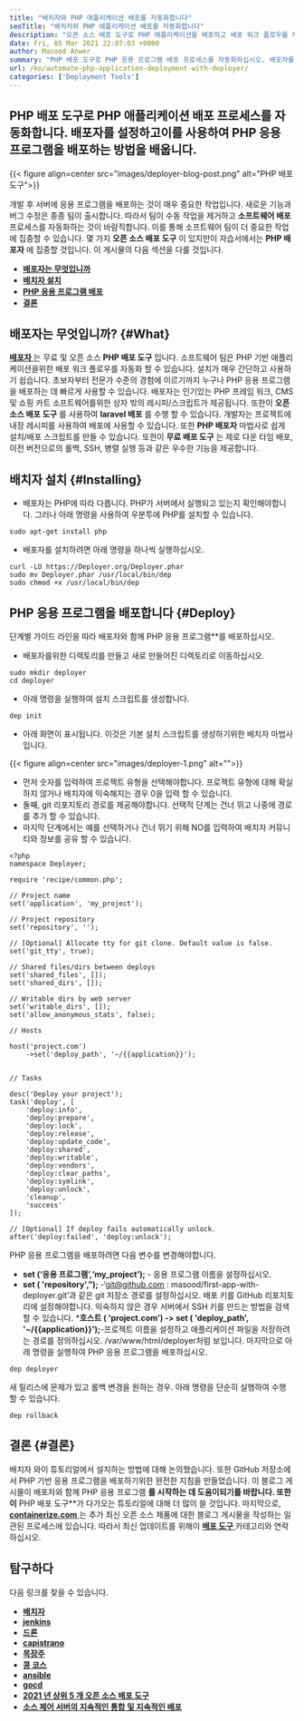 ```yaml
---
title: "배치자와 PHP 애플리케이션 배포를 자동화합니다" 
seoTitle: "배치자와 PHP 애플리케이션 배포를 자동화합니다" 
description: "오픈 소스 배포 도구로 PHP 애플리케이션을 배포하고 배포 워크 플로우를 자동화하십시오. 기능과 롤백을 이전 버전으로 쉽게 해제합니다." 
date: Fri, 05 Mar 2021 22:07:03 +0000
author: Masood Anwer
summary: "PHP 배포 도구로 PHP 응용 프로그램 배포 프로세스를 자동화하십시오. 배포자를 설정하고이를 사용하여 PHP 응용 프로그램을 배포하는 방법을 배웁니다." 
url: /ko/automate-php-application-deployment-with-deployer/
categories: ['Deployment Tools']
---
```


## PHP 배포 도구로 PHP 애플리케이션 배포 프로세스를 자동화합니다. 배포자를 설정하고이를 사용하여 PHP 응용 프로그램을 배포하는 방법을 배웁니다.

{{< figure align=center src="images/deployer-blog-post.png" alt="PHP 배포 도구">}}

개발 후 서버에 응용 프로그램을 배포하는 것이 매우 중요한 작업입니다. 새로운 기능과 버그 수정은 종종 팀이 출시합니다. 따라서 팀이 수동 작업을 제거하고  **소프트웨어 배포** 프로세스를 자동화하는 것이 바람직합니다. 이를 통해 소프트웨어 팀이 더 중요한 작업에 집중할 수 있습니다. 몇 가지  **오픈 소스 배포 도구**  이 있지만이 자습서에서는 **PHP 배포자**  에 집중할 것입니다. 이 게시물의 다음 섹션을 다룰 것입니다.
* [  **배포자는 무엇입니까**  ][1]
* [  **배치자 설치**  ][2]
* [  **PHP 응용 프로그램 배포**  ][3]
* [  **결론**  ][4]

## 배포자는 무엇입니까? {#What}

[  **배포자** ][5]는 무료 및 오픈 소스  **PHP 배포 도구**  입니다. 소프트웨어 팀은 PHP 기반 애플리케이션을위한 배포 워크 플로우를 자동화 할 수 있습니다. 설치가 매우 간단하고 사용하기 쉽습니다. 초보자부터 전문가 수준의 경험에 이르기까지 누구나 PHP 응용 프로그램을 배포하는 데 빠르게 사용할 수 있습니다. 배포자는 인기있는 PHP 프레임 워크, CMS 및 쇼핑 카트 소프트웨어를위한 상자 밖의 레시피/스크립트가 제공됩니다. 또한이  **오픈 소스 배포 도구**  를 사용하여  **laravel 배포**  를 수행 할 수 있습니다. 개발자는 프로젝트에 내장 레시피를 사용하여 배포에 사용할 수 있습니다. 또한  **PHP 배포자**  마법사로 쉽게 설치/배포 스크립트를 만들 수 있습니다. 또한이 **무료 배포 도구**  는 제로 다운 타임 배포, 이전 버전으로의 롤백, SSH, 병렬 실행 등과 같은 우수한 기능을 제공합니다.

## 배치자 설치 {#Installing}

  * 배포자는 PHP에 따라 다릅니다. PHP가 서버에서 실행되고 있는지 확인해야합니다. 그러나 아래 명령을 사용하여 우분투에 PHP를 설치할 수 있습니다.
```
sudo apt-get install php
```
  * 배포자를 설치하려면 아래 명령을 하나씩 실행하십시오.
```
curl -LO https://Deployer.org/Deployer.phar
sudo mv Deployer.phar /usr/local/bin/dep
sudo chmod +x /usr/local/bin/dep
```

## PHP 응용 프로그램을 배포합니다 {#Deploy}

단계별 가이드 라인을 따라 배포자와 함께 PHP 응용 프로그램**를 배포하십시오.
  * 배포자를위한 디렉토리를 만들고 새로 만들어진 디렉토리로 이동하십시오.
```
sudo mkdir deployer
cd deployer
```
  * 아래 명령을 실행하여 설치 스크립트를 생성합니다.
```
dep init
```
  * 아래 화면이 표시됩니다. 이것은 기본 설치 스크립트를 생성하기위한 배치자 마법사입니다.

{{< figure align=center src="images/deployer-1.png" alt="">}}

  * 먼저 숫자를 입력하여 프로젝트 유형을 선택해야합니다. 프로젝트 유형에 대해 확실하지 않거나 배치자에 익숙해지는 경우 0을 입력 할 수 있습니다.
  * 둘째, git 리포지토리 경로를 제공해야합니다. 선택적 단계는 건너 뛰고 나중에 경로를 추가 할 수 있습니다.
  * 마지막 단계에서는 예를 선택하거나 건너 뛰기 위해 NO를 입력하여 배치자 커뮤니티와 정보를 공유 할 수 있습니다.
```
<?php
namespace Deployer;

require 'recipe/common.php';

// Project name
set('application', 'my_project');

// Project repository
set('repository', '');

// [Optional] Allocate tty for git clone. Default value is false.
set('git_tty', true); 

// Shared files/dirs between deploys 
set('shared_files', []);
set('shared_dirs', []);

// Writable dirs by web server 
set('writable_dirs', []);
set('allow_anonymous_stats', false);

// Hosts

host('project.com')
    ->set('deploy_path', '~/{{application}}');    
    

// Tasks

desc('Deploy your project');
task('deploy', [
    'deploy:info',
    'deploy:prepare',
    'deploy:lock',
    'deploy:release',
    'deploy:update_code',
    'deploy:shared',
    'deploy:writable',
    'deploy:vendors',
    'deploy:clear_paths',
    'deploy:symlink',
    'deploy:unlock',
    'cleanup',
    'success'
]);

// [Optional] If deploy fails automatically unlock.
after('deploy:failed', 'deploy:unlock');
```
PHP 응용 프로그램을 배포하려면 다음 변수를 변경해야합니다.
*  **set (‘응용 프로그램’,‘my_project’);**  - 응용 프로그램 이름을 설정하십시오.
*  **set ( 'repository',”);**  -‘git@github.com : masood/first-app-with-deployer.git’과 같은 git 저장소 경로를 설정하십시오. 배포 키를 GitHub 리포지토리에 설정해야합니다. 익숙하지 않은 경우 서버에서 SSH 키를 만드는 방법을 검색 할 수 있습니다.
***호스트 ( 'project.com')
    -> set ( 'deploy_path', '~/{{application}}');**-프로젝트 이름을 설정하고 애플리케이션 파일을 저장하려는 경로를 정의하십시오. /var/www/html/deployer처럼 보입니다.
마지막으로 아래 명령을 실행하여 PHP 응용 프로그램을 배포하십시오.
```
dep deployer
```
새 릴리스에 문제가 있고 롤백 변경을 원하는 경우. 아래 명령을 단순히 실행하여 수행 할 수 있습니다.
```
dep rollback
```

## 결론 {#결론}

배치자 와이 튜토리얼에서 설치하는 방법에 대해 논의했습니다. 또한 GitHub 저장소에서 PHP 기반 응용 프로그램을 배포하기위한 완전한 지침을 만들었습니다. 이 블로그 게시물이 배포자와 함께 PHP 응용 프로그램  **를 시작하는 데 도움이되기를 바랍니다. 또한이**  PHP 배포 도구**가 다가오는 튜토리얼에 대해 더 많이 쓸 것입니다.
마지막으로, [  **containerize.com** ][6]는 추가 최신 오픈 소스 제품에 대한 블로그 게시물을 작성하는 일관된 프로세스에 있습니다. 따라서 최신 업데이트를 위해이 [ **배포 도구**  ][7] 카테고리와 연락하십시오.

## 탐구하다
다음 링크를 찾을 수 있습니다.
* [  **배치자**  ][8]
* [  **jenkins**  ][9]
* [  **드론**  ][10]
* [  **capistrano**  ][11]
* [  **목장주**  ][12]
* [  **콩 코스**  ][13]
* [  **ansible**  ][14]
* [  **gocd**  ][15]
* [  **2021 년 상위 5 개 오픈 소스 배포 도구**  ][16]
* [  **소스 제어 서버의 지속적인 통합 및 지속적인 배포**  ][17]



 [1]: #What
 [2]: #Installing
 [3]: #Deploy
 [4]: #Conclusion
 [5]: https://deployer.org/
 [6]: https://containerize.com
 [7]: https://blog.containerize.com/category/deployment-tools/
 [8]: https://products.containerize.com/deployment-tools/deployer
 [9]: https://products.containerize.com/deployment-tools/jenkins/
 [10]: https://products.containerize.com/deployment-tools/drone/
 [11]: https://products.containerize.com/deployment-tools/capistrano/
 [12]: https://products.containerize.com/deployment-tools/rancher/
 [13]: https://products.containerize.com/deployment-tools/concourse/
 [14]: https://products.containerize.com/deployment-tools/ansible/
 [15]: https://products.containerize.com/deployment-tools/gocd/
 [16]: https://blog.containerize.com/deployment-tools/top-5-open-source-deployment-tools-in-the-year-2021/
 [17]: https://blog.containerize.com/deployment-tools/automate-software-deployment-process-with-jenkins-and-github/
